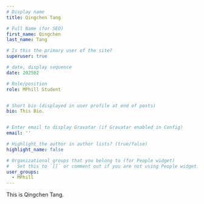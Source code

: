 ```yaml
---
# Display name
title: Qingchen Tang

# Full Name (for SEO)
first_name: Qingchen
last_name: Tang

# Is this the primary user of the site?
superuser: true

# date, display sequence
date: 202502

# Role/position
role: MPhill Student


# Short bio (displayed in user profile at end of posts)
bio: This Bio.


# Enter email to display Gravatar (if Gravatar enabled in Config)
email: ''

# Highlight the author in author lists? (true/false)
highlight_name: false

# Organizational groups that you belong to (for People widget)
#   Set this to `[]` or comment out if you are not using People widget.
user_groups:
  - MPhill
---
```


This is Qingchen Tang.
